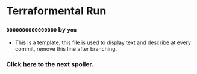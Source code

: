# Terraformental Run
### `0000000000000000` by `you`

- This is a template, this file is used to display text and describe at every commit, remove this line after branching.

### Click [here](https://github.com/ragavpr/terraformental-savebank/tree/0000000000000000) to the next spoiler.
